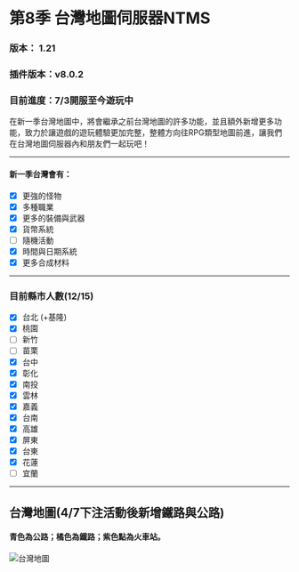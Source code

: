 # 第8季 台灣地圖伺服器NTMS 

### 版本： 1.21
### 插件版本：v8.0.2
### 目前進度：7/3開服至今遊玩中
在新一季台灣地圖中，將會繼承之前台灣地圖的許多功能，並且額外新增更多功能，致力於讓遊戲的遊玩體驗更加完整，整體方向往RPG類型地圖前進，讓我們在台灣地圖伺服器內和朋友們一起玩吧！

***
#### 新一季台灣會有：
 - [x] 更強的怪物
 - [x] 多種職業
 - [x] 更多的裝備與武器
 - [x] 貨幣系統
 - [ ] 隨機活動
 - [x] 時間與日期系統
 - [x] 更多合成材料

***
### 目前縣市人數(12/15)

 - [x] 台北 (+基隆)
 - [x] 桃園
 - [ ] 新竹
 - [ ] 苗栗
 - [x] 台中
 - [x] 彰化
 - [x] 南投
 - [x] 雲林
 - [x] 嘉義
 - [x] 台南
 - [x] 高雄
 - [x] 屏東
 - [x] 台東
 - [x] 花蓮
 - [ ] 宜蘭

***
## 台灣地圖(4/7下注活動後新增鐵路與公路)
#### 青色為公路；橘色為鐵路；紫色點為火車站。
![台灣地圖](台灣地圖+鐵路與公路.png)

